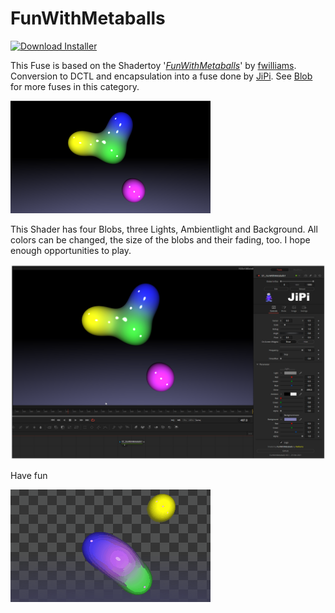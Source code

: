 # FunWithMetaballs
<a href="FunWithMetaballs-Installer.lua" download><img alt="Download Installer" src="https://img.shields.io/static/v1?label=Download&message=FunWithMetaballs-Installer.lua&color=blue" /></a>

This Fuse is based on the Shadertoy '_[FunWithMetaballs](https://www.shadertoy.com/view/MlyXWV)_' by [fwilliams](https://www.shadertoy.com/user/fwilliams). Conversion to DCTL and encapsulation into a fuse done by [JiPi](../../Site/Profiles/JiPi.md). See [Blob](README.md) for more fuses in this category.

[![FunWithMetaballs Thumbnail](FunWithMetaballs.png)](https://www.shadertoy.com/view/MlyXWV "View on Shadertoy.com")



<!-- +++ DO NOT REMOVE THIS COMMENT +++ DO NOT ADD OR EDIT ANY TEXT BEFORE THIS LINE +++ IT WOULD BE A REALLY BAD IDEA +++ -->

This Shader has four Blobs, three Lights, Ambientlight and Background. All colors can be changed, the size of the blobs and their fading, too. I hope enough opportunities to play.

[![FunWithMetaballs](FunWithMetaballs_screenshot.png)](FunWithMetaballs.fuse)


Have fun

[![FunWithMetaballs](FunWithMetaballs.gif)](FunWithMetaballs.fuse)

<!-- +++ DO NOT REMOVE THIS COMMENT +++ DO NOT EDIT ANY TEXT THAT COMES AFTER THIS LINE +++ TRUST ME: JUST DON'T DO IT +++ -->


